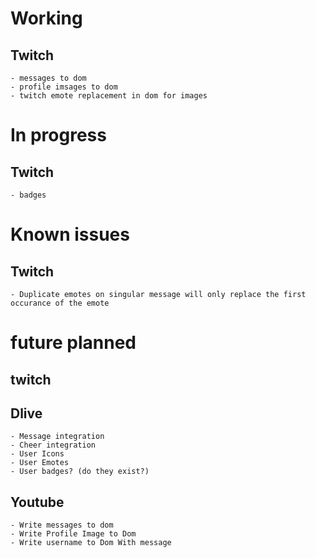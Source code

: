 # Working
## Twitch 
    - messages to dom
    - profile imsages to dom
    - twitch emote replacement in dom for images

# In progress
## Twitch
    - badges

# Known issues
## Twitch
    - Duplicate emotes on singular message will only replace the first occurance of the emote

# future planned
## twitch

## Dlive
    - Message integration
    - Cheer integration
    - User Icons
    - User Emotes
    - User badges? (do they exist?)
## Youtube
    - Write messages to dom
    - Write Profile Image to Dom
    - Write username to Dom With message
